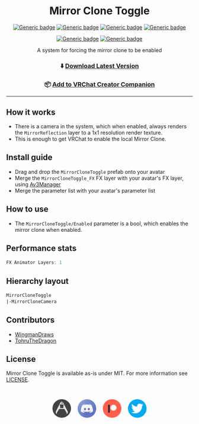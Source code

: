 <div align="center">
    
# Mirror Clone Toggle

[![Generic badge](https://img.shields.io/github/downloads/VRLabs/Mirror-Clone-Toggle/total?label=Downloads)](https://github.com/VRLabs/Mirror-Clone-Toggle/releases/latest)
[![Generic badge](https://img.shields.io/badge/License-MIT-informational.svg)](https://github.com/VRLabs/Mirror-Clone-Toggle/blob/main/LICENSE)
[![Generic badge](https://img.shields.io/badge/Unity-2019.4.31f1-lightblue?logo=Unity)](https://unity.com/releases/editor/whats-new/2019.4.31)
[![Generic badge](https://img.shields.io/badge/SDK-AvatarSDK3-lightblue.svg)](https://vrchat.com/home/download)

[![Generic badge](https://img.shields.io/discord/706913824607043605?color=%237289da&label=DISCORD&logo=Discord&style=for-the-badge)](https://discord.vrlabs.dev/)
[![Generic badge](https://img.shields.io/endpoint.svg?url=https%3A%2F%2Fshieldsio-patreon.vercel.app%2Fapi%3Fusername%3Dvrlabs%26type%3Dpatrons&style=for-the-badge)](https://patreon.vrlabs.dev/)
    
A system for forcing the mirror clone to be enabled

### ⬇️ [Download Latest Version](https://github.com/VRLabs/Mirror-Clone-Toggle/releases/latest)

### 📦 [Add to VRChat Creator Companion](https://vrlabs.dev/packages?package=dev.vrlabs.mirror-clone-toggle)

</div>

---

## How it works

* There is a camera in the system, which when enabled, always renders the `MirrorReflection` layer to a 1x1 resolution render texture.
* This is enough to get VRChat to enable the local Mirror Clone.

## Install guide

* Drag and drop the `MirrorCloneToggle` prefab onto your avatar
* Merge the `MirrorCloneToggle_FX` FX layer with your avatar's FX layer, using [Av3Manager](https://github.com/VRLabs/Avatars-3.0-Manager)
* Merge the parameter list with your avatar's parameter list

## How to use

* The `MirrorCloneToggle/Enabled` parameter is a bool, which enables the mirror clone when enabled.

## Performance stats

```c++
FX Animator Layers: 1
```

## Hierarchy layout

```html
MirrorCloneToggle
|-MirrorCloneCamera
```

## Contributors

* [WingmanDraws](https://github.com/WingmanDraws)
* [TohruTheDragon](https://github.com/fkrisi11)

## License

Mirror Clone Toggle is available as-is under MIT. For more information see [LICENSE](https://github.com/VRLabs/Mirror-Clone-Toggle/blob/main/LICENSE).

​

<div align="center">

[<img src="https://github.com/VRLabs/Resources/raw/main/Icons/VRLabs.png" width="50" height="50">](https://vrlabs.dev "VRLabs")
<img src="https://github.com/VRLabs/Resources/raw/main/Icons/Empty.png" width="10">
[<img src="https://github.com/VRLabs/Resources/raw/main/Icons/Discord.png" width="50" height="50">](https://discord.vrlabs.dev/ "VRLabs")
<img src="https://github.com/VRLabs/Resources/raw/main/Icons/Empty.png" width="10">
[<img src="https://github.com/VRLabs/Resources/raw/main/Icons/Patreon.png" width="50" height="50">](https://patreon.vrlabs.dev/ "VRLabs")
<img src="https://github.com/VRLabs/Resources/raw/main/Icons/Empty.png" width="10">
[<img src="https://github.com/VRLabs/Resources/raw/main/Icons/Twitter.png" width="50" height="50">](https://twitter.com/vrlabsdev "VRLabs")

</div>
